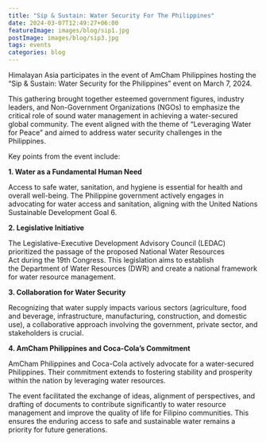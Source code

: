 ```yaml
---
title: "Sip & Sustain: Water Security For The Philippines"
date: 2024-03-07T12:49:27+06:00
featureImage: images/blog/sip1.jpg
postImage: images/blog/sip3.jpg
tags: events
categories: blog
---
```




<!-- MARCH 07, 2024 AT NEW WORLD MAKATI -->


Himalayan Asia participates in the event of AmCham Philippines hosting the “Sip & Sustain: Water Security for the Philippines” event on March 7, 2024. 

This gathering brought together esteemed government figures, industry leaders, and Non-Government Organizations (NGOs) to emphasize the critical role of sound water management in achieving a water-secured global community. The event aligned with the theme of “Leveraging Water for Peace” and aimed to address water security challenges in the Philippines.

Key points from the event include:

**1. Water as a Fundamental Human Need**

Access to safe water, sanitation, and hygiene is essential for health and overall well-being. The Philippine government actively engages in advocating for water access and sanitation, aligning with the United Nations Sustainable Development Goal 6.

**2. Legislative Initiative**

The Legislative-Executive Development Advisory Council (LEDAC) prioritized the passage of the proposed National Water Resources Act during the 19th Congress. This legislation aims to establish the Department of Water Resources (DWR) and create a national framework for water resource management.

**3. Collaboration for Water Security**

Recognizing that water supply impacts various sectors (agriculture, food and beverage, infrastructure, manufacturing, construction, and domestic use), a collaborative approach involving the government, private sector, and stakeholders is crucial.

**4. AmCham Philippines and Coca-Cola’s Commitment**

AmCham Philippines and Coca-Cola actively advocate for a water-secured Philippines. Their commitment extends to fostering stability and prosperity within the nation by leveraging water resources.

The event facilitated the exchange of ideas, alignment of perspectives, and drafting of documents to contribute significantly to water resource management and improve the quality of life for Filipino communities. This ensures the enduring access to safe and sustainable water remains a priority for future generations.

